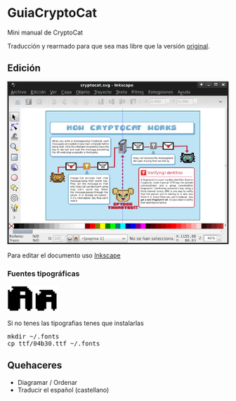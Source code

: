 GuiaCryptoCat
=============

Mini manual de CryptoCat

Traducción y rearmado para que sea mas libre que la versión [original](https://github.com/cryptocat/cryptocat-meta).

Edición
-------

![inkscape](img/inkscape.png)

Para editar el documento uso [Inkscape](http://inkscape.org/)

### Fuentes tipográficas

![Fuente](img/fuentes.png)

Si no tenes las tipografias tenes que instalarlas

<pre>
mkdir ~/.fonts
cp ttf/04b30.ttf ~/.fonts
</pre>


Quehaceres
----------

* Diagramar / Ordenar
* Traducir el español (castellano)
